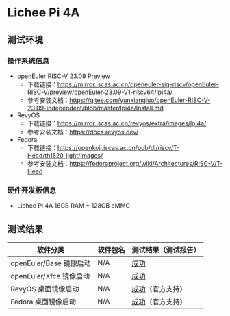 # Lichee Pi 4A

## 测试环境

### 操作系统信息

- openEuler RISC-V 23.09 Preview
    - 下载链接：https://mirror.iscas.ac.cn/openeuler-sig-riscv/openEuler-RISC-V/preview/openEuler-23.09-V1-riscv64/lpi4a/
    - 参考安装文档：https://gitee.com/yunxiangluo/openEuler-RISC-V-23.09-independent/blob/master/lpi4a/Install.md
- RevyOS
    - 下载链接：https://mirror.iscas.ac.cn/revyos/extra/images/lpi4a/
    - 参考安装文档：https://docs.revyos.dev/
- Fedora
    - 下载链接：https://openkoji.iscas.ac.cn/pub/dl/riscv/T-Head/th1520_light/images/
    - 参考安装文档：https://fedoraproject.org/wiki/Architectures/RISC-V/T-Head

### 硬件开发板信息

- Lichee Pi 4A 16GB RAM + 128GB eMMC

## 测试结果

| 软件分类                | 软件包名 | 测试结果（测试报告）       |
|---------------------|----------|------------------------|
| openEuler/Base 镜像启动 | N/A      | [成功][oERV]             |
| openEuler/Xfce 镜像启动 | N/A      | [成功][oERV]             |
| RevyOS 桌面镜像启动     | N/A      | [成功][RevyOS]（官方支持） |
| Fedora 桌面镜像启动     | N/A      | [成功][Fedora]（官方支持） |

[oERV]: https://gitee.com/yunxiangluo/openEuler-RISC-V-23.09-independent/tree/master/lpi4a
[RevyOS]: https://docs.revyos.dev/
[Fedora]: https://fedoraproject.org/wiki/Architectures/RISC-V/T-Head